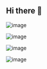 ## Hi there 👋


 ![image](https://github.com/user-attachments/assets/3e5151e2-f335-4b00-a61e-b2dc201bd44b)


![image](https://github.com/user-attachments/assets/e4c75238-9cfd-44c0-98a4-cefade931fb9)


![image](https://github.com/user-attachments/assets/46d83554-e7a9-4360-8f11-95f585872aae)

![image](https://github.com/user-attachments/assets/10e03528-2465-4c5c-9651-f12fd157c8e1)


<!--
**SubsifyNow/subsifynow** is a ✨ _special_ ✨ repository because its `README.md` (this file) appears on your GitHub profile.

Here are some ideas to get you started:

- 🔭 I’m currently working on ...
- 🌱 I’m currently learning ...
- 👯 I’m looking to collaborate on ...
- 🤔 I’m looking for help with ...
- 💬 Ask me about ...
- 📫 How to reach me: ...
- 😄 Pronouns: ...
- ⚡ Fun fact: ...
-->
